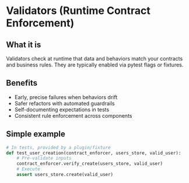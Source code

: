 # Validators (Runtime Contract Enforcement)

## What it is

Validators check at runtime that data and behaviors match your contracts and business rules. They are typically enabled via pytest flags or fixtures.

## Benefits

- Early, precise failures when behaviors drift
- Safer refactors with automated guardrails
- Self-documenting expectations in tests
- Consistent rule enforcement across components

## Simple example

```python
# In tests, provided by a plugin/fixture
def test_user_creation(contract_enforcer, users_store, valid_user):
    # Pre-validate inputs
    contract_enforcer.verify_create(users_store, valid_user)
    # Execute
    assert users_store.create(valid_user)
```


